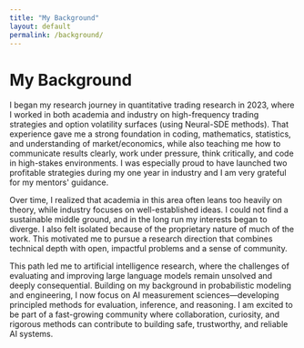 ```yaml
---
title: "My Background"
layout: default
permalink: /background/
---
```


# My Background

I began my research journey in quantitative trading research in 2023, where I worked in both academia and industry on high-frequency trading strategies and option volatility surfaces (using Neural-SDE methods). That experience gave me a strong foundation in coding, mathematics, statistics, and understanding of market/economics, while also teaching me how to communicate results clearly, work under pressure, think critically, and code in high-stakes environments. I was especially proud to have launched two profitable strategies during my one year in industry and I am very grateful for my mentors' guidance.  

Over time, I realized that academia in this area often leans too heavily on theory, while industry focuses on well-established ideas. I could not find a sustainable middle ground, and in the long run my interests began to diverge. I also felt isolated because of the proprietary nature of much of the work. This motivated me to pursue a research direction that combines technical depth with open, impactful problems and a sense of community.  

This path led me to artificial intelligence research, where the challenges of evaluating and improving large language models remain unsolved and deeply consequential. Building on my background in probabilistic modeling and engineering, I now focus on AI measurement sciences—developing principled methods for evaluation, inference, and reasoning. I am excited to be part of a fast-growing community where collaboration, curiosity, and rigorous methods can contribute to building safe, trustworthy, and reliable AI systems.